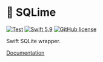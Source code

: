 # 🍋 SQLime 

[![Test](https://github.com/Alexander-Ignition/Octokot/actions/workflows/test.yml/badge.svg)](https://github.com/Alexander-Ignition/Octokot/actions/workflows/test.yml)
[![Swift 5.9](https://img.shields.io/badge/swift-5.9-brightgreen.svg?style=flat)](https://developer.apple.com/swift)
[![GitHub license](https://img.shields.io/badge/license-MIT-lightgrey.svg)](https://github.com/Alexander-Ignition/Octokot/blob/master/LICENSE)

Swift SQLite wrapper.

[Documentation](https://alexander-ignition.github.io/SQLime/documentation/sqlime/)
